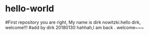 # hello-world
#First repository
you are right, My name is dirk nowitzki.hello dirk, welcome!!!
#add by dirk 20180130
hahhah,I am back . welcome~~~

